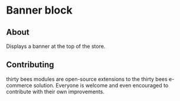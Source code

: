 # Banner block

## About

Displays a banner at the top of the store.

## Contributing

thirty bees modules are open-source extensions to the thirty bees e-commerce solution. Everyone is welcome and even encouraged to contribute with their own improvements.
